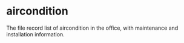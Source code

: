 # aircondition
The file record list of aircondition in the office, with maintenance and installation information.
